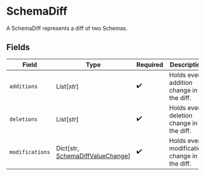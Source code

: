 # SchemaDiff

A SchemaDiff represents a diff of two Schemas.


## Fields

| Field                                                                            | Type                                                                             | Required                                                                         | Description                                                                      |
| -------------------------------------------------------------------------------- | -------------------------------------------------------------------------------- | -------------------------------------------------------------------------------- | -------------------------------------------------------------------------------- |
| `additions`                                                                      | List[*str*]                                                                      | :heavy_check_mark:                                                               | Holds every addition change in the diff.                                         |
| `deletions`                                                                      | List[*str*]                                                                      | :heavy_check_mark:                                                               | Holds every deletion change in the diff.                                         |
| `modifications`                                                                  | Dict[str, [SchemaDiffValueChange](../../models/shared/schemadiffvaluechange.md)] | :heavy_check_mark:                                                               | Holds every modification change in the diff.                                     |